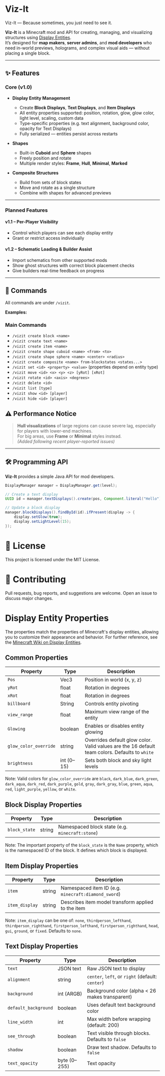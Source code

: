 # Viz-It

Viz-It — Because sometimes, you just need to see it.    

**Viz-It** is a Minecraft mod and API for creating, managing, and visualizing structures using [Display Entities](https://minecraft.wiki/w/Display).  
It’s designed for **map makers**, **server admins**, and **mod developers** who need in-world previews, holograms, and complex visual aids — without placing a single block.

---

## ✨ Features

### Core (v1.0)
- **Display Entity Management**
    - Create **Block Displays**, **Text Displays**, and **Item Displays**
    - All entity properties supported: position, rotation, glow, glow color, light level, scaling, custom data
    - Type-specific properties (e.g. text alignment, background color, opacity for Text Displays)
    - Fully serialized — entities persist across restarts

- **Shapes**
    - Built-in **Cuboid** and **Sphere** shapes
    - Freely position and rotate
    - Multiple render styles: **Frame**, **Hull**, **Minimal**, **Marked**

- **Composite Structures**
    - Build from sets of block states
    - Move and rotate as a single structure
    - Combine with shapes for advanced previews

---

### Planned Features
#### v1.1 – Per-Player Visibility
- Control which players can see each display entity
- Grant or restrict access individually

#### v1.2 – Schematic Loading & Builder Assist
- Import schematics from other supported mods
- Show ghost structures with correct block placement checks
- Give builders real-time feedback on progress

---

## 📜 Commands

All commands are under `/vizit`.

**Examples:**

### Main Commands
- `/vizit create block <name>`
- `/vizit create text <name>`
- `/vizit create item <name>`
- `/vizit create shape cuboid <name> <from> <to>`
- `/vizit create shape sphere <name> <center> <radius>`
- `/vizit create composite <name> from-blockstates <states...>`
- `/vizit set <id> <property> <value>` (properties depend on entity type)
- `/vizit move <id> <x> <y> <z> [yRot] [xRot]`
- `/vizit rotate <id> <axis> <degrees>`
- `/vizit delete <id>`
- `/vizit list [type]`
- `/vizit show <id> [player]`
- `/vizit hide <id> [player]`

## ⚠ Performance Notice

> **Hull visualizations** of large regions can cause severe lag, especially for players with lower-end machines.  
> For big areas, use **Frame** or **Minimal** styles instead.  
> _(Added following recent player-reported issues)_

---

## 🛠 Programming API

**Viz-It** provides a simple Java API for mod developers.

```java
DisplayManager manager = DisplayManager.get(level);

// Create a text display
UUID id = manager.textDisplays().create(pos, Component.literal("Hello"));

// Update a block display
manager.blockDisplays().findById(id).ifPresent(display -> {
    display.setGlow(true);
    display.setLightLevel(15);
});

```

# 🧩 License
This project is licensed under the MIT License.

# 🤝 Contributing
Pull requests, bug reports, and suggestions are welcome.
Open an issue to discuss major changes.


# Display Entity Properties

The properties match the properties of Minecraft's display entities, allowing you to customize their appearance and behavior. For further reference, see the [Minecraft Wiki on Display Entities](https://minecraft.wiki/w/Display#Data_values).

## Common Properties
| Property              | Type       | Description                                                                                    |
|-----------------------|------------|------------------------------------------------------------------------------------------------|
| `Pos`                 | Vec3       | Position in world (x, y, z)                                                                    |
| `yRot`                | float      | Rotation in degrees                                                                            |
| `xRot`                | float      | Rotation in degrees                                                                            |
| `billboard`           | String     | Controls entity pivoting                                                                       |
| `view_range`          | float      | Maximum view range of the entity                                                               |
| `Glowing`             | boolean    | Enables or disables entity glowing                                                             |
| `glow_color_override` | string     | Overrides default glow color. Valid values are the 16 default team colors. Defaults to `white` |
| `brightness`          | int (0–15) | Sets both block and sky light levels                                                           |

Note: Valid colors for `glow_color_override` are `black`, `dark_blue`, `dark_green`, `dark_aqua`, `dark_red`, `dark_purple`, `gold`, `gray`, `dark_gray`, `blue`, `green`, `aqua`, `red`, `light_purple`, `yellow`, or `white`.

## Block Display Properties

| Property      | Type   | Description                                     |
|---------------|--------|-------------------------------------------------|
| `block_state` | string | Namespaced block state (e.g. `minecraft:stone`) |

Note: The important property of the `block_state` is the `Name` property, which is the namespaced ID of the block. It defines which block is displayed.

## Item Display Properties
| Property       | Type   | Description                                         |
|----------------|--------|-----------------------------------------------------|
| `item`         | string | Namespaced item ID (e.g. `minecraft:diamond_sword`) |
| `item_display` | string | Describes item model transform applied to the item  |

Note: `item_display` can be one of: `none`, `thirdperson_lefthand`, `thirdperson_righthand`, `firstperson_lefthand`, `firstperson_righthand`, `head`, `gui`, `ground`, or `fixed`. Defaults to `none`.

## Text Display Properties

| Property             | Type         | Description                                      |
|----------------------|--------------|--------------------------------------------------|
| `text`               | JSON text    | Raw JSON text to display                         |
| `alignment`          | string       | `center`, `left`, or `right` (default: `center`) |
| `background`         | int (ARGB)   | Background color (alpha < 26 makes transparent)  |
| `default_background` | boolean      | Uses default text background color               |
| `line_width`         | int          | Max width before wrapping (default: 200)         |
| `see_through`        | boolean      | Text visible through blocks. Defaults to `false` |
| `shadow`             | boolean      | Draw text shadow. Defaults to `false`            |
| `text_opacity`       | byte (0–255) | Text opacity                                     |
